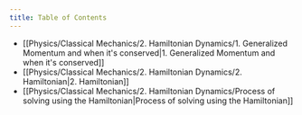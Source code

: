 ```yaml
---
title: Table of Contents
---
```

- [[Physics/Classical Mechanics/2. Hamiltonian Dynamics/1. Generalized Momentum and when it's conserved|1. Generalized Momentum and when it's conserved]]
- [[Physics/Classical Mechanics/2. Hamiltonian Dynamics/2. Hamiltonian|2. Hamiltonian]]
- [[Physics/Classical Mechanics/2. Hamiltonian Dynamics/Process of solving using the Hamiltonian|Process of solving using the Hamiltonian]]